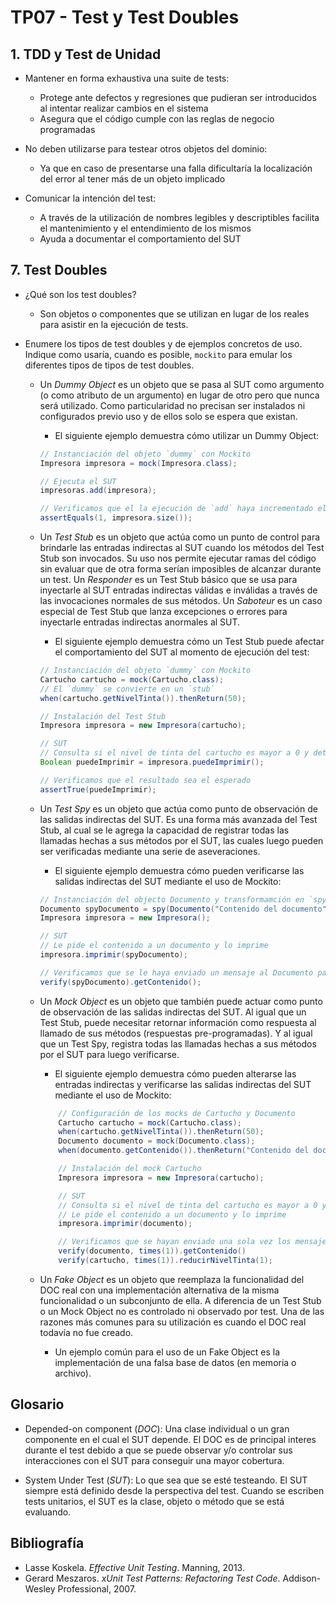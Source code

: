 # TP07 - Test y Test Doubles

## 1. TDD y Test de Unidad

- Mantener en forma exhaustiva una suite de tests:

  - Protege ante defectos y regresiones que pudieran ser introducidos al intentar realizar cambios en el sistema
  - Asegura que el código cumple con las reglas de negocio programadas

- No deben utilizarse para testear otros objetos del dominio:

  - Ya que en caso de presentarse una falla dificultaría la localización del error al tener más de un objeto implicado

- Comunicar la intención del test:

  - A través de la utilización de nombres legibles y descriptibles facilita el mantenimiento y el entendimiento de los mismos
  - Ayuda a documentar el comportamiento del SUT

## 7. Test Doubles

- ¿Qué son los test doubles?

  - Son objetos o componentes que se utilizan en lugar de los reales para asistir en la ejecución de tests.

- Enumere los tipos de test doubles y de ejemplos concretos de uso. Indique como usaría, cuando es posible,
  `mockito` para emular los diferentes tipos de tipos de test doubles.

  - Un _Dummy Object_ es un objeto que se pasa al SUT como argumento (o como atributo de un argumento) en lugar de otro pero que nunca será utilizado. Como particularidad no precisan ser instalados ni configurados previo uso y de ellos solo se espera que existan.

    - El siguiente ejemplo demuestra cómo utilizar un Dummy Object:

    ```java
    // Instanciación del objeto `dummy` con Mockito
    Impresora impresora = mock(Impresora.class);

    // Ejecuta el SUT
    impresoras.add(impresora);

    // Verificamos que el la ejecución de `add` haya incrementado el total de elementos de la lista
    assertEquals(1, impresora.size());
    ```

  - Un _Test Stub_ es un objeto que actúa como un punto de control para brindarle las entradas indirectas al SUT cuando los métodos del Test Stub son invocados. Su uso nos permite ejecutar ramas del código sin evaluar que de otra forma serían imposibles de alcanzar durante un test. Un _Responder_ es un Test Stub básico que se usa para inyectarle al SUT entradas indirectas válidas e inválidas a través de las invocaciones normales de sus métodos. Un _Saboteur_ es un caso especial de Test Stub que lanza excepciones o errores para inyectarle entradas indirectas anormales al SUT.

    - El siguiente ejemplo demuestra cómo un Test Stub puede afectar el comportamiento del SUT al momento de ejecución del test:

    ```java
    // Instanciación del objeto `dummy` con Mockito
    Cartucho cartucho = mock(Cartucho.class);
    // El `dummy` se convierte en un `stub`
    when(cartucho.getNivelTinta()).thenReturn(50);

    // Instalación del Test Stub
    Impresora impresora = new Impresora(cartucho);

    // SUT
    // Consulta si el nivel de tinta del cartucho es mayor a 0 y determina si puede imprimir
    Boolean puedeImprimir = impresora.puedeImprimir();

    // Verificamos que el resultado sea el esperado
    assertTrue(puedeImprimir);
    ```

  - Un _Test Spy_ es un objeto que actúa como punto de observación de las salidas indirectas del SUT. Es una forma más avanzada del Test Stub, al cual se le agrega la capacidad de registrar todas las llamadas hechas a sus métodos por el SUT, las cuales luego pueden ser verificadas mediante una serie de aseveraciones.

    - El siguiente ejemplo demuestra cómo pueden verificarse las salidas indirectas del SUT mediante el uso de Mockito:

    ```java
    // Instanciación del objecto Documento y transformamción en `spy` por Mockito
    Documento spyDocumento = spy(Documento("Contenido del documento"));
    Impresora impresora = new Impresora();

    // SUT
    // Le pide el contenido a un documento y lo imprime
    impresora.imprimir(spyDocumento);

    // Verificamos que se le haya enviado un mensaje al Documento para obtener su contenido
    verify(spyDocumento).getContenido();
    ```

  - Un _Mock Object_ es un objeto que también puede actuar como punto de observación de las salidas indirectas del SUT. Al igual que un Test Stub, puede necesitar retornar información como respuesta al llamado de sus métodos (respuestas pre-programadas). Y al igual que un Test Spy, registra todas las llamadas hechas a sus métodos por el SUT para luego verificarse.

    - El siguiente ejemplo demuestra cómo pueden alterarse las entradas indirectas y verificarse las salidas indirectas del SUT mediante el uso de Mockito:

    ```java
        // Configuración de los mocks de Cartucho y Documento
        Cartucho cartucho = mock(Cartucho.class);
        when(cartucho.getNivelTinta()).thenReturn(50);
        Documento documento = mock(Documento.class);
        when(documento.getContenido()).thenReturn("Contenido del documento");

        // Instalación del mock Cartucho
        Impresora impresora = new Impresora(cartucho);

        // SUT
        // Consulta si el nivel de tinta del cartucho es mayor a 0 y determina si puede imprimir
        // Le pide el contenido a un documento y lo imprime
        impresora.imprimir(documento);

        // Verificamos que se hayan enviado una sola vez los mensajes correctos
        verify(documento, times(1)).getContenido()
        verify(cartucho, times(1)).reducirNivelTinta(1);
    ```

  - Un _Fake Object_ es un objeto que reemplaza la funcionalidad del DOC real con una implementación alternativa de la misma funcionalidad o un subconjunto de ella. A diferencia de un Test Stub o un Mock Object no es controlado ni observado por test. Una de las razones más comunes para su utilización es cuando el DOC real todavía no fue creado.

    - Un ejemplo común para el uso de un Fake Object es la implementación de una falsa base de datos (en memoria o archivo).

## Glosario

- Depended-on component (_DOC_): Una clase individual o un gran componente en el cual el SUT depende. El DOC es de principal interes durante el test debido a que se puede observar y/o controlar sus interacciones con el SUT para conseguir una mayor cobertura.

- System Under Test (_SUT_): Lo que sea que se esté testeando. El SUT siempre está definido desde la perspectiva del test. Cuando se escriben tests unitarios, el SUT es la clase, objeto o método que se está evaluando.

## Bibliografía

- Lasse Koskela. _Effective Unit Testing_. Manning, 2013.
- Gerard Meszaros. _xUnit Test Patterns: Refactoring Test Code_. Addison-Wesley Professional, 2007.
